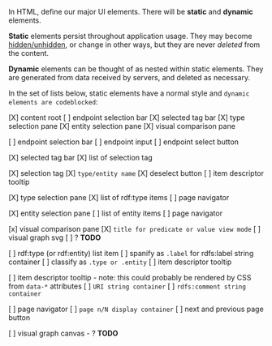 In HTML, define our major UI elements.  There will be **static** and **dynamic** elements.

**Static** elements persist throughout application usage.  They may become [hidden/unhidden](http://www.w3schools.com/css/css_display_visibility.asp), or change in other ways, but they are never *deleted* from the content.

**Dynamic** elements can be thought of as nested within static elements.  They are generated from data received by servers, and deleted as necessary.

In the set of lists below, static elements have a normal style and `dynamic elements are codeblocked`:

[X] content root
    [ ] endpoint selection bar
    [X] selected tag bar
    [X] type selection pane
    [X] entity selection pane
    [X] visual comparison pane

[ ] endpoint selection bar
    [ ] endpoint input
    [ ] endpoint select button

[X] selected tag bar
    [X] list of selection tag

[X] selection tag
    [X] `type/entity name`
    [X] deselect button 
    [ ] item descriptor tooltip

[X] type selection pane
    [X] list of rdf:type items
    [ ] page navigator

[X] entity selection pane
    [ ] list of entity items
    [ ] page navigator

[x] visual comparison pane
    [X] `title for predicate or value view mode`
    [ ] visual graph svg
    [ ] ? **TODO**

[ ] rdf:type (or rdf:entity) list item
    [ ] spanify as `.label` for rdfs:label string container
    [ ] classify as `.type or .entity`
    [ ] item descriptor tooltip

[ ] item descriptor tooltip
    - note: this could probably be rendered by CSS from `data-*` attributes
    [ ] `URI string container`
    [ ] `rdfs:comment string container`

[ ] page navigator
    [ ] `page n/N display container`
    [ ] next and previous page button

[ ] visual graph canvas
    - ? **TODO**
